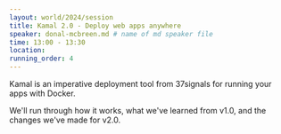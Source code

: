 ```yaml
---
layout: world/2024/session
title: Kamal 2.0 - Deploy web apps anywhere
speaker: donal-mcbreen.md # name of md speaker file
time: 13:00 - 13:30
location: 
running_order: 4
---
```


Kamal is an imperative deployment tool from 37signals for running your apps with Docker.

We'll run through how it works, what we've learned from v1.0, and the changes we've made for v2.0.
